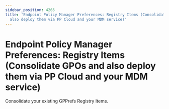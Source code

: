 ```yaml
---
sidebar_position: 4265
title: 'Endpoint Policy Manager Preferences: Registry Items (Consolidate GPOs and
  also deploy them via PP Cloud and your MDM service)'
---
```


# Endpoint Policy Manager Preferences: Registry Items (Consolidate GPOs and also deploy them via PP Cloud and your MDM service)

Consolidate your existing GPPrefs Registry Items.